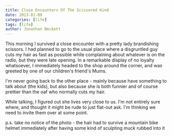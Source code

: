 ```yaml
---
title: Close Encounters Of The Scissored Kind
date: 2013-01-09
categories: [life]
tags: [life]
author: Jonathan Beckett
---
```


This morning I survived a close encounter with a pretty lady brandishing scissors. I had planned to go to the usual place where a disgruntled guy cuts my hair as fast as possible while complaining about whatever is on the radio, but they were late opening. In a remarkable display of no loyalty whatsoever, I immediately headed to the shop around the corner, and was greeted by one of our children's friend's Mums.

I'm never going back to the other place - mainly because have something to talk about (the kids), but also because she is both funnier and of course prettier than the oaf who normally cuts my hair.

While talking, I figured out she lives very close to us. I'm not entirely sure where, and thought it might be rude to just flat-out ask. I'm thinking we need to invite them over at some point.

p.s. take no notice of the photo - the hair had to survive a mountain bike helmet immediately after having some kind of sculpting muck rubbed into it